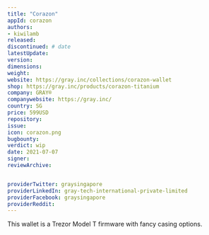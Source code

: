 ```yaml
---
title: "Corazon"
appId: corazon
authors:
- kiwilamb
released: 
discontinued: # date
latestUpdate:
version:
dimensions: 
weight: 
website: https://gray.inc/collections/corazon-wallet
shop: https://gray.inc/products/corazon-titanium
company: GRAY®
companywebsite: https://gray.inc/
country: SG
price: 599USD
repository: 
issue:
icon: corazon.png
bugbounty:
verdict: wip
date: 2021-07-07
signer:
reviewArchive:


providerTwitter: graysingapore
providerLinkedIn: gray-tech-international-private-limited
providerFacebook: graysingapore
providerReddit: 
---
```


This wallet is a Trezor Model T firmware with fancy casing options.
